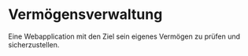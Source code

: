 # Vermögensverwaltung
Eine Webapplication mit den Ziel sein eigenes Vermögen zu prüfen und sicherzustellen.

